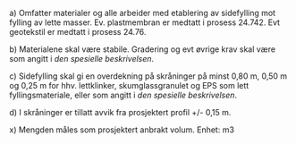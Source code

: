 a) Omfatter materialer og alle arbeider med etablering av sidefylling mot fylling av lette masser. Ev. plastmembran er medtatt i prosess 24.742. Evt geotekstil er medtatt i prosess 24.76.

b) Materialene skal være stabile. Gradering og evt øvrige krav skal være som angitt i *den spesielle beskrivelsen*.

c) Sidefylling skal gi en overdekning på skråninger på minst 0,80 m, 0,50 m og 0,25 m for hhv. lettklinker, skumglassgranulet og EPS som lett fyllingsmateriale, eller som angitt i *den spesielle beskrivelsen*.

d) I skråninger er tillatt avvik fra prosjektert profil +/- 0,15 m.

x) Mengden måles som prosjektert anbrakt volum. Enhet: m3

